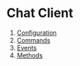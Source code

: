 # Chat Client

1. [Configuration](/docs/Chat/Configuration.md)
1. [Commands](/docs/Chat/Commands.md)
1. [Events](/docs/Chat/Events.md)
1. [Methods](/docs/Chat/Methods.md)
